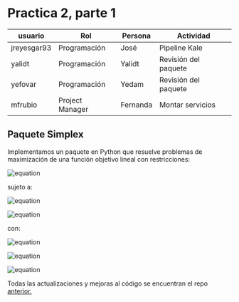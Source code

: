 # Practica 2, parte 1

| usuario   | Rol               | Persona      | Actividad   |
| --------- | ------------------| ------------|--------------|
| jreyesgar93|Programación     | José        | Pipeline Kale|
| yalidt    | Programación  | Yalidt      | Revisión del paquete|
| yefovar   | Programación  | Yedam          | Revisión del paquete|
| mfrubio   | Project Manager        | Fernanda    | Montar servicios|

## Paquete Simplex
Implementamos un paquete en Python que resuelve problemas de maximización de una función objetivo lineal con restricciones:

![equation](https://latex.codecogs.com/gif.latex?max_{x}\quad&space;c^{T}x) 

sujeto a:

![equation](https://latex.codecogs.com/gif.latex?Ax\leq&space;b)

![equation](https://latex.codecogs.com/gif.latex?x\geq&space;0) 

con:

![equation](https://latex.codecogs.com/gif.latex?c,x\quad\epsilon\quad\mathbb{R}^{n})

![equation](https://latex.codecogs.com/gif.latex?A\quad\epsilon\quad\mathbb{R}^{m\times&space;n})

![equation](https://latex.codecogs.com/gif.latex?b\quad\epsilon\quad\mathbb{R}^{m})

Todas las actualizaciones y mejoras al código se encuentran el repo [anterior.](https://github.com/optimizacion-2-2021-1-gh-classroom/practica-1-segunda-parte-yefovar)


